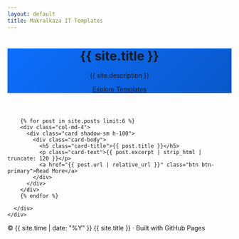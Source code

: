 ```yaml
---
layout: default
title: Makralkaza IT Templates
---
```


<!DOCTYPE html>
<html lang="en">
<head>
  <meta charset="UTF-8">
  <meta name="viewport" content="width=device-width, initial-scale=1">
  <title>{{ site.title }}</title>
  <!-- Bootstrap CSS -->
  <link href="https://cdn.jsdelivr.net/npm/bootstrap@5.3.0/dist/css/bootstrap.min.css" rel="stylesheet">
  <!-- Google Font -->
  <link href="https://fonts.googleapis.com/css2?family=Inter:wght@400;600&display=swap" rel="stylesheet">
  <style>
    body { font-family: 'Inter', sans-serif; }
    header { background: linear-gradient(135deg, #0d6efd, #0a58ca); }
    .card:hover { transform: translateY(-5px); transition: 0.3s; }
  </style>
</head>
<body>

  <!-- Hero Section -->
  <header class="text-white text-center py-5">
    <div class="container">
      <h1 class="display-4 fw-bold">{{ site.title }}</h1>
      <p class="lead">{{ site.description }}</p>
      <a href="#posts" class="btn btn-light btn-lg mt-3">Explore Templates</a>
    </div>
  </header>

  <!-- Posts Section -->
  <section id="posts" class="py-5">
    <div class="container">
      <div class="row g-4">

        {% for post in site.posts limit:6 %}
        <div class="col-md-4">
          <div class="card shadow-sm h-100">
            <div class="card-body">
              <h5 class="card-title">{{ post.title }}</h5>
              <p class="card-text">{{ post.excerpt | strip_html | truncate: 120 }}</p>
              <a href="{{ post.url | relative_url }}" class="btn btn-primary">Read More</a>
            </div>
          </div>
        </div>
        {% endfor %}

      </div>
    </div>
  </section>

  <!-- Footer -->
  <footer class="bg-light text-center py-3">
    <p class="mb-0">© {{ site.time | date: "%Y" }} {{ site.title }} · Built with GitHub Pages</p>
  </footer>

  <!-- Bootstrap JS -->
  <script src="https://cdn.jsdelivr.net/npm/bootstrap@5.3.0/dist/js/bootstrap.bundle.min.js"></script>
</body>
</html>
